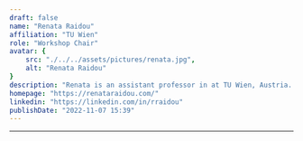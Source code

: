 ```yaml
---
draft: false
name: "Renata Raidou"
affiliation: "TU Wien"
role: "Workshop Chair"
avatar: {
    src: "./../../assets/pictures/renata.jpg",
    alt: "Renata Raidou"
}
description: "Renata is an assistant professor in at TU Wien, Austria.  Her research direction is on the interface between visual analytics, image processing, and machine learning, with a strong focus on biomedical applications."
homepage: "https://renataraidou.com/"
linkedin: "https://linkedin.com/in/rraidou"
publishDate: "2022-11-07 15:39"
---
```

****